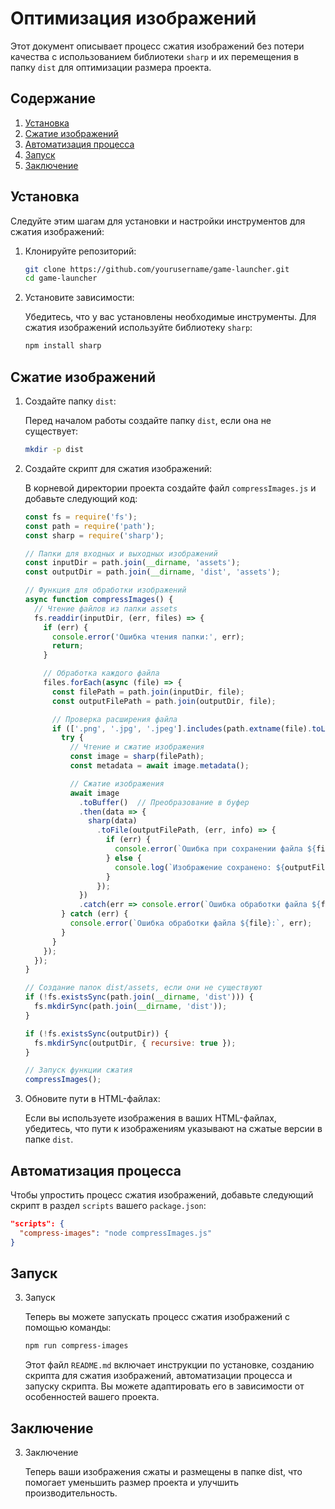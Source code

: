 # Оптимизация изображений

Этот документ описывает процесс сжатия изображений без потери качества с использованием библиотеки `sharp` и их перемещения в папку `dist` для оптимизации размера проекта.

## Содержание

1. [Установка](#установка)
2. [Сжатие изображений](#сжатие-изображений)
3. [Автоматизация процесса](#автоматизация-процесса)
4. [Запуск](#запуск)
5. [Заключение](#заключение)

## Установка

Следуйте этим шагам для установки и настройки инструментов для сжатия изображений:

1. Клонируйте репозиторий:

    ```bash
    git clone https://github.com/yourusername/game-launcher.git
    cd game-launcher
    ```

2. Установите зависимости:

    Убедитесь, что у вас установлены необходимые инструменты. Для сжатия изображений используйте библиотеку `sharp`:

    ```bash
    npm install sharp
    ```

## Сжатие изображений

1. Создайте папку `dist`:

    Перед началом работы создайте папку `dist`, если она не существует:

    ```bash
    mkdir -p dist
    ```

2. Создайте скрипт для сжатия изображений:

    В корневой директории проекта создайте файл `compressImages.js` и добавьте следующий код:

    ```javascript
    const fs = require('fs');
    const path = require('path');
    const sharp = require('sharp');

    // Папки для входных и выходных изображений
    const inputDir = path.join(__dirname, 'assets');
    const outputDir = path.join(__dirname, 'dist', 'assets');

    // Функция для обработки изображений
    async function compressImages() {
      // Чтение файлов из папки assets
      fs.readdir(inputDir, (err, files) => {
        if (err) {
          console.error('Ошибка чтения папки:', err);
          return;
        }

        // Обработка каждого файла
        files.forEach(async (file) => {
          const filePath = path.join(inputDir, file);
          const outputFilePath = path.join(outputDir, file);

          // Проверка расширения файла
          if (['.png', '.jpg', '.jpeg'].includes(path.extname(file).toLowerCase())) {
            try {
              // Чтение и сжатие изображения
              const image = sharp(filePath);
              const metadata = await image.metadata();

              // Сжатие изображения
              await image
                .toBuffer()  // Преобразование в буфер
                .then(data => {
                  sharp(data)
                    .toFile(outputFilePath, (err, info) => {
                      if (err) {
                        console.error(`Ошибка при сохранении файла ${file}:`, err);
                      } else {
                        console.log(`Изображение сохранено: ${outputFilePath}`);
                      }
                    });
                })
                .catch(err => console.error(`Ошибка обработки файла ${file}:`, err));
            } catch (err) {
              console.error(`Ошибка обработки файла ${file}:`, err);
            }
          }
        });
      });
    }

    // Создание папок dist/assets, если они не существуют
    if (!fs.existsSync(path.join(__dirname, 'dist'))) {
      fs.mkdirSync(path.join(__dirname, 'dist'));
    }

    if (!fs.existsSync(outputDir)) {
      fs.mkdirSync(outputDir, { recursive: true });
    }

    // Запуск функции сжатия
    compressImages();
    ```

3. Обновите пути в HTML-файлах:

    Если вы используете изображения в ваших HTML-файлах, убедитесь, что пути к изображениям указывают на сжатые версии в папке `dist`.

## Автоматизация процесса

Чтобы упростить процесс сжатия изображений, добавьте следующий скрипт в раздел `scripts` вашего `package.json`:

```json
"scripts": {
  "compress-images": "node compressImages.js"
}
``` 
## Запуск

3. Запуск

    Теперь вы можете запускать процесс сжатия изображений с помощью команды:

	```bash
    npm run compress-images
    ```	
   Этот файл `README.md` включает инструкции по установке, созданию скрипта для сжатия изображений, автоматизации процесса и запуску скрипта. Вы можете адаптировать его в зависимости от особенностей вашего проекта.

## Заключение

3. Заключение

   Теперь ваши изображения сжаты и размещены в папке dist, что помогает уменьшить размер проекта и улучшить производительность.

